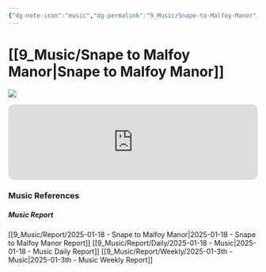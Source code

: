 ```yaml
---
{"dg-note-icon":"music","dg-permalink":"9_Music/Snape-to-Malfoy-Manor","created-date":"2025-01-18 4:40:26 pm","date":"2025-01-18","type":"music","tags":["music"],"aliases":null,"title":"Snape to Malfoy Manor","music-url":"https://open.spotify.com/track/2qa4ObOcbA51uB9exCnZay","album":"Harry Potter and the Deathly Hallows, Pt. 1 (Original Motion Picture Soundtrack)","album-release-date":"2010-11-23","album-url":"https://open.spotify.com/album/6s9twOs9wMKOEluU5dkBE0","cover":"![Harry Potter and the Deathly Hallows, Pt. 1 (Original Motion Picture Soundtrack)](https://i.scdn.co/image/ab67616d00001e0275d3ad6e450ab0d769ab5d04)","cover-url":"https://i.scdn.co/image/ab67616d00001e0275d3ad6e450ab0d769ab5d04","artists":"Alexandre Desplat","added-at":"Sat Jan 18 2025 - 오후 4:40:30","rating":"⭐⭐⭐⭐⭐⭐⭐⭐⭐⭐","dg-publish":true,"permalink":"/9_Music/Snape-to-Malfoy-Manor/","dgPassFrontmatter":true,"noteIcon":"music"}
---
```


# [[9_Music/Snape to Malfoy Manor\|Snape to Malfoy Manor]]
![](https://i.scdn.co/image/ab67616d00001e0275d3ad6e450ab0d769ab5d04)


<div class="container-root"><span></span></div><div><div class="container-root"><iframe style="border-radius:12px" src="https://open.spotify.com/embed/track/2qa4ObOcbA51uB9exCnZay?utm_source=generator" width="100%" height="152" frameborder="0" allowfullscreen="" allow="autoplay; clipboard-write; encrypted-media; fullscreen; picture-in-picture" loading="lazy"></iframe></div></div>











### Music References
##### Music Report
[[9_Music/Report/2025-01-18 - Snape to Malfoy Manor\|2025-01-18 - Snape to Malfoy Manor Report]]
[[9_Music/Report/Daily/2025-01-18 - Music\|2025-01-18 - Music Daily Report]]
[[9_Music/Report/Weekly/2025-01-3th - Music\|2025-01-3th - Music Weekly Report]]







